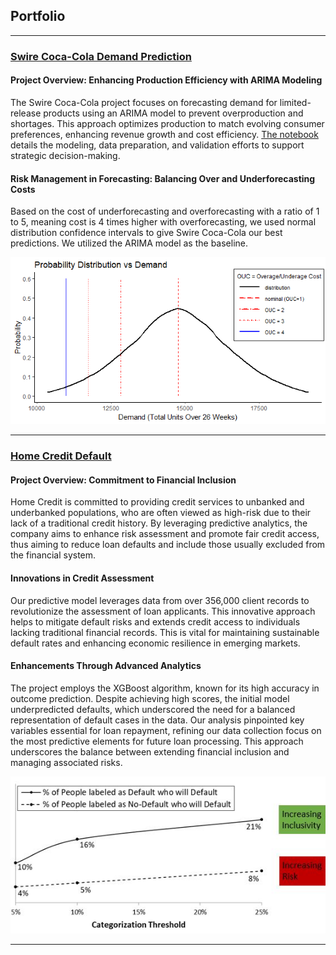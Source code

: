 ## Portfolio
---
### [Swire Coca-Cola Demand Prediction](https://github.com/GustavVollo/Demand_prediction_Swire-CC) 
#### Project Overview: Enhancing Production Efficiency with ARIMA Modeling
The Swire Coca-Cola project focuses on forecasting demand for limited-release products using an ARIMA model to prevent overproduction and shortages. This approach optimizes production to match evolving consumer preferences, enhancing revenue growth and cost efficiency. [The notebook](https://github.com/GustavVollo/Demand_prediction_Swire-CC/blob/main/Group1_FinalModel_r2.Rmd) details the modeling, data preparation, and validation efforts to support strategic decision-making.
#### Risk Management in Forecasting: Balancing Over and Underforecasting Costs
Based on the cost of underforecasting and overforecasting with a ratio of 1 to 5, meaning cost is 4 times higher with overforecasting, we used normal distribution confidence intervals to give Swire Coca-Cola our best predictions. We utilized the ARIMA model as the baseline. 

<img src="/Prediction_demand.png?raw=true"/>

---

### [Home Credit Default](https://github.com/GustavVollo/Home-Credit-Default-Project)

#### Project Overview: Commitment to Financial Inclusion
Home Credit is committed to providing credit services to unbanked and underbanked populations, who are often viewed as high-risk due to their lack of a traditional credit history. By leveraging predictive analytics, the company aims to enhance risk assessment and promote fair credit access, thus aiming to reduce loan defaults and include those usually excluded from the financial system.

#### Innovations in Credit Assessment
Our predictive model leverages data from over 356,000 client records to revolutionize the assessment of loan applicants. This innovative approach helps to mitigate default risks and extends credit access to individuals lacking traditional financial records. This is vital for maintaining sustainable default rates and enhancing economic resilience in emerging markets.

#### Enhancements Through Advanced Analytics
The project employs the XGBoost algorithm, known for its high accuracy in outcome prediction. Despite achieving high scores, the initial model underpredicted defaults, which underscored the need for a balanced representation of default cases in the data. Our analysis pinpointed key variables essential for loan repayment, refining our data collection focus on the most predictive elements for future loan processing. This approach underscores the balance between extending financial inclusion and managing associated risks.

<img src="/Capture2.JPG?raw=true"/>


---





